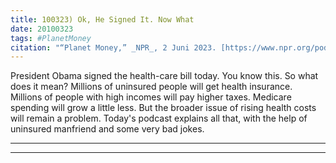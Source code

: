 ```yaml
---
title: 100323) Ok, He Signed It. Now What
date: 20100323
tags: #PlanetMoney
citation: "“Planet Money,” _NPR_, 2 Juni 2023. [https://www.npr.org/podcasts/510289/planet-money](https://www.npr.org/podcasts/510289/planet-money) (diakses 4 Juni 2023)."
---
```


President Obama signed the health-care bill today. You know this. So what does it mean? Millions of uninsured people will get health insurance. Millions of people with high incomes will pay higher taxes. Medicare spending will grow a little less. But the broader issue of rising health costs will remain a problem. Today's podcast explains all that, with the help of uninsured manfriend and some very bad jokes.

----



----
